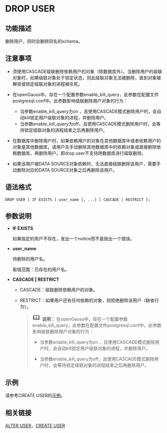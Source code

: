 # DROP USER<a name="ZH-CN_TOPIC_0289900387"></a>

## 功能描述<a name="zh-cn_topic_0283137192_zh-cn_topic_0237122158_zh-cn_topic_0059778403_sd8f7b55734434619b381d7be49aed2df"></a>

删除用户，同时会删除同名的schema。

## 注意事项<a name="zh-cn_topic_0283137192_zh-cn_topic_0237122158_zh-cn_topic_0059778403_sa729a691cce1445b9a6f9427a2e19229"></a>

-   须使用CASCADE级联删除依赖用户的对象（除数据库外）。当删除用户的级联对象时，如果级联对象处于锁定状态，则此级联对象无法被删除，直到对象被解锁或锁定级联对象的进程被杀死。
-   在openGauss中，存在一个配置参数enable\_kill\_query，此参数在配置文件postgresql.conf中。此参数影响级联删除用户对象的行为：
    -   当参数enable\_kill\_query为on ，且使用CASCADE模式删除用户时，会自动kill锁定用户级联对象的进程，并删除用户。
    -   当参数enable\_kill\_query为off，且使用CASCADE模式删除用户时，会等待锁定级联对象的进程结束之后再删除用户。

-   在数据库中删除用户时，如果依赖用户的对象在其他数据库中或者依赖用户的对象是其他数据库，请用户先手动删除其他数据库中的依赖对象或直接删除依赖数据库，再删除用户。即drop user不支持跨数据库进行级联删除。
-   如果该用户被DATA SOURCE对象依赖时，无法直接级联删除该用户，需要手动删除对应的DATA SOURCE对象之后再删除该用户。

## 语法格式<a name="zh-cn_topic_0283137192_zh-cn_topic_0237122158_zh-cn_topic_0059778403_s5d2a1a9a8c0848c5b671e837e381ef36"></a>

```
DROP USER [ IF EXISTS ] user_name [, ...] [ CASCADE | RESTRICT ];
```

## 参数说明<a name="zh-cn_topic_0283137192_zh-cn_topic_0237122158_zh-cn_topic_0059778403_sc2135a1c06504d25b767b85bdea5c694"></a>

-   **IF EXISTS**

    如果指定的用户不存在，发出一个notice而不是抛出一个错误。

-   **user\_name**

    待删除的用户名。

    取值范围：已存在的用户名。

-   **CASCADE | RESTRICT**
    -   CASCADE：级联删除依赖用户的对象。
    -   RESTRICT：如果用户还有任何依赖的对象，则拒绝删除该用户（缺省行为）。

        >![](public_sys-resources/icon-note.gif) **说明：** 
        >在openGauss中，存在一个配置参数enable\_kill\_query，此参数在配置文件postgresql.conf中。此参数影响级联删除用户对象的行为：
        >
        >-   当参数enable\_kill\_query为on ，且使用CASCADE模式删除用户时，会自动kill锁定用户级联对象的进程，并删除用户。
        >
        >-   当参数enable\_kill\_query为off，且使用CASCADE模式删除用户时，会等待锁定级联对象的进程结束之后再删除用户。



## 示例<a name="zh-cn_topic_0283137192_zh-cn_topic_0237122158_zh-cn_topic_0059778403_sd583a49fc83b42fd8e73efee55f98ace"></a>

请参考CREATE USER的[示例](CREATE-USER.md#zh-cn_topic_0283136891_zh-cn_topic_0237122125_zh-cn_topic_0059778166_sfbca773f5bcd4799b3ea668b3eb074fa)。

## 相关链接<a name="zh-cn_topic_0283137192_zh-cn_topic_0237122158_zh-cn_topic_0059778403_s428358f9df2f458a8d50d103683f7ee0"></a>

[ALTER USER](ALTER-USER.md)，[CREATE USER](CREATE-USER.md)

